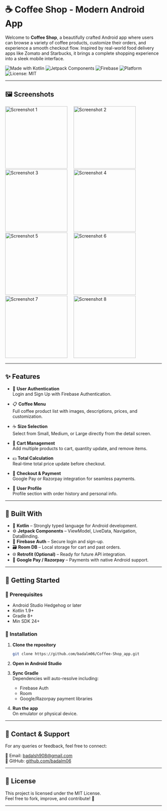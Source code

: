 # ☕ Coffee Shop - Modern Android App 

Welcome to **Coffee Shop**, a beautifully crafted Android app where users can browse a variety of coffee products, customize their orders, and experience a smooth checkout flow. Inspired by real-world food delivery apps like Zomato and Starbucks, it brings a complete shopping experience into a sleek mobile interface.


![Made with Kotlin](https://img.shields.io/badge/Made%20with-Kotlin-7F52FF.svg?style=for-the-badge&logo=kotlin)
![Jetpack Components](https://img.shields.io/badge/Jetpack-Components-blue?style=for-the-badge&logo=android)
![Firebase](https://img.shields.io/badge/Firebase-Authentication-yellow?style=for-the-badge&logo=firebase)
![Platform](https://img.shields.io/badge/Platform-Android-green?style=for-the-badge&logo=android)
![License: MIT](https://img.shields.io/badge/License-MIT-yellow.svg?style=for-the-badge)


---

## 🖼️ Screenshots

<img width="200" alt="Screenshot 1" src="https://github.com/user-attachments/assets/e1393fd6-0bef-4999-9ee4-37301c1f6382" /> &nbsp;&nbsp;&nbsp;
<img width="200" alt="Screenshot 2" src="https://github.com/user-attachments/assets/04844f98-41f6-42d5-a9da-3805b271e4f3" /> &nbsp;&nbsp;&nbsp;
<img width="200" alt="Screenshot 3" src="https://github.com/user-attachments/assets/4241001d-30b2-4db8-8a2b-cc01e3ef962e" /> &nbsp;&nbsp;&nbsp;
<img width="200" alt="Screenshot 4" src="https://github.com/user-attachments/assets/241f6802-6f33-45a4-b03f-259123a028cc" /> &nbsp;&nbsp;&nbsp;
<img width="200" alt="Screenshot 5" src="https://github.com/user-attachments/assets/b0c5ec2c-28a6-4850-941c-b0a81651f873" /> &nbsp;&nbsp;&nbsp;
<img width="200" alt="Screenshot 6" src="https://github.com/user-attachments/assets/7c8e5959-5fad-4bb9-8955-dc280e8006a2" /> &nbsp;&nbsp;&nbsp;
<img width="200" alt="Screenshot 7" src="https://github.com/user-attachments/assets/2e451c1c-385f-425f-a0e5-2e894cf4ccc7" /> &nbsp;&nbsp;&nbsp;
<img width="200" alt="Screenshot 8" src="https://github.com/user-attachments/assets/8faa29e9-a973-4ea9-9b20-363d6a40d2e5" />

---

## ✨ Features

- 🔐 **User Authentication**  
  Login and Sign Up with Firebase Authentication.

- 📋 **Coffee Menu**  
  Full coffee product list with images, descriptions, prices, and customization.

- ☕ **Size Selection**  
  Select from Small, Medium, or Large directly from the detail screen.

- 🛒 **Cart Management**  
  Add multiple products to cart, quantity update, and remove items.

- 💵 **Total Calculation**  
  Real-time total price update before checkout.

- 🧾 **Checkout & Payment**  
  Google Pay or Razorpay integration for seamless payments.

- 👤 **User Profile**  
  Profile section with order history and personal info.

---

## 🧱 Built With

- 🧩 **Kotlin** – Strongly typed language for Android development.
- ⚙️ **Jetpack Components** – ViewModel, LiveData, Navigation, DataBinding.
- 🔐 **Firebase Auth** – Secure login and sign-up.
- 🗃️ **Room DB** – Local storage for cart and past orders.
- 🌐 **Retrofit (Optional)** – Ready for future API integration.
- 💸 **Google Pay / Razorpay** – Payments with native Android support.

---

## 🚀 Getting Started

### 🧰 Prerequisites

- Android Studio Hedgehog or later  
- Kotlin 1.9+  
- Gradle 8+  
- Min SDK 24+

### 🔧 Installation

1. **Clone the repository**
    ```bash
    git clone https://github.com/badalm06/Coffee-Shop_app.git
    ```

2. **Open in Android Studio**

3. **Sync Gradle**  
   Dependencies will auto-resolve including:
   - Firebase Auth
   - Room
   - Google/Razorpay payment libraries

4. **Run the app**  
   On emulator or physical device.

---

## 💬 Contact & Support

For any queries or feedback, feel free to connect:

📧 Email: [badalsh908@gmail.com](mailto:badalsh908@gmail.com)  
🐙 GitHub: [github.com/badalm06](https://github.com/badalm06)

---

## 🪪 License

This project is licensed under the MIT License.  
Feel free to fork, improve, and contribute! 🤝

---


